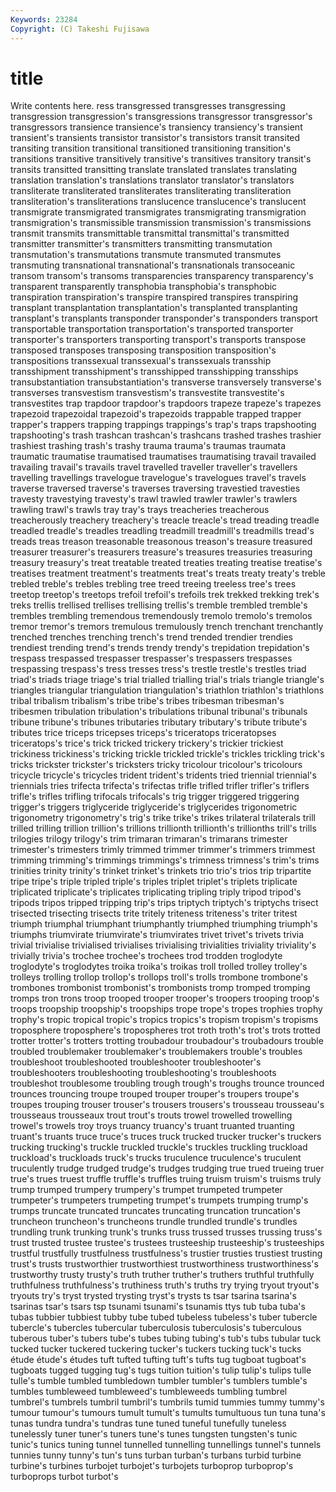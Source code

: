 ```yaml
---
Keywords: 23284 
Copyright: (C) Takeshi Fujisawa
---
```


# title

Write contents here.
ress transgressed transgresses transgressing transgression transgression's transgressions transgressor transgressor's
transgressors transience transience's transiency transiency's transient transient's transients transistor transistor's
transistors transit transited transiting transition transitional transitioned transitioning transition's transitions
transitive transitively transitive's transitives transitory transit's transits transitted transitting translate
translated translates translating translation translation's translations translator translator's translators transliterate
transliterated transliterates transliterating transliteration transliteration's transliterations translucence translucence's translucent transmigrate
transmigrated transmigrates transmigrating transmigration transmigration's transmissible transmission transmission's transmissions transmit
transmits transmittable transmittal transmittal's transmitted transmitter transmitter's transmitters transmitting transmutation
transmutation's transmutations transmute transmuted transmutes transmuting transnational transnational's transnationals transoceanic
transom transom's transoms transparencies transparency transparency's transparent transparently transphobia transphobia's
transphobic transpiration transpiration's transpire transpired transpires transpiring transplant transplantation transplantation's
transplanted transplanting transplant's transplants transponder transponder's transponders transport transportable transportation
transportation's transported transporter transporter's transporters transporting transport's transports transpose transposed
transposes transposing transposition transposition's transpositions transsexual transsexual's transsexuals transship transshipment
transshipment's transshipped transshipping transships transubstantiation transubstantiation's transverse transversely transverse's transverses
transvestism transvestism's transvestite transvestite's transvestites trap trapdoor trapdoor's trapdoors trapeze
trapeze's trapezes trapezoid trapezoidal trapezoid's trapezoids trappable trapped trapper trapper's
trappers trapping trappings trappings's trap's traps trapshooting trapshooting's trash trashcan
trashcan's trashcans trashed trashes trashier trashiest trashing trash's trashy trauma
trauma's traumas traumata traumatic traumatise traumatised traumatises traumatising travail travailed
travailing travail's travails travel travelled traveller traveller's travellers travelling travellings
travelogue travelogue's travelogues travel's travels traverse traversed traverse's traverses traversing
travestied travesties travesty travestying travesty's trawl trawled trawler trawler's trawlers
trawling trawl's trawls tray tray's trays treacheries treacherous treacherously treachery
treachery's treacle treacle's tread treading treadle treadled treadle's treadles treadling
treadmill treadmill's treadmills tread's treads treas treason treasonable treasonous treason's
treasure treasured treasurer treasurer's treasurers treasure's treasures treasuries treasuring treasury
treasury's treat treatable treated treaties treating treatise treatise's treatises treatment
treatment's treatments treat's treats treaty treaty's treble trebled treble's trebles
trebling tree treed treeing treeless tree's trees treetop treetop's treetops
trefoil trefoil's trefoils trek trekked trekking trek's treks trellis trellised
trellises trellising trellis's tremble trembled tremble's trembles trembling tremendous tremendously
tremolo tremolo's tremolos tremor tremor's tremors tremulous tremulously trench trenchant
trenchantly trenched trenches trenching trench's trend trended trendier trendies trendiest
trending trend's trends trendy trendy's trepidation trepidation's trespass trespassed trespasser
trespasser's trespassers trespasses trespassing trespass's tress tresses tress's trestle trestle's
trestles triad triad's triads triage triage's trial trialled trialling trial's
trials triangle triangle's triangles triangular triangulation triangulation's triathlon triathlon's triathlons
tribal tribalism tribalism's tribe tribe's tribes tribesman tribesman's tribesmen tribulation
tribulation's tribulations tribunal tribunal's tribunals tribune tribune's tribunes tributaries tributary
tributary's tribute tribute's tributes trice triceps tricepses triceps's triceratops triceratopses
triceratops's trice's trick tricked trickery trickery's trickier trickiest trickiness trickiness's
tricking trickle trickled trickle's trickles trickling trick's tricks trickster trickster's
tricksters tricky tricolour tricolour's tricolours tricycle tricycle's tricycles trident trident's
tridents tried triennial triennial's triennials tries trifecta trifecta's trifectas trifle
trifled trifler trifler's triflers trifle's trifles trifling trifocals trifocals's trig
trigger triggered triggering trigger's triggers triglyceride triglyceride's triglycerides trigonometric trigonometry
trigonometry's trig's trike trike's trikes trilateral trilaterals trill trilled trilling
trillion trillion's trillions trillionth trillionth's trillionths trill's trills trilogies trilogy
trilogy's trim trimaran trimaran's trimarans trimester trimester's trimesters trimly trimmed
trimmer trimmer's trimmers trimmest trimming trimming's trimmings trimmings's trimness trimness's
trim's trims trinities trinity trinity's trinket trinket's trinkets trio trio's
trios trip tripartite tripe tripe's triple tripled triple's triples triplet
triplet's triplets triplicate triplicated triplicate's triplicates triplicating tripling triply tripod
tripod's tripods tripos tripped tripping trip's trips triptych triptych's triptychs
trisect trisected trisecting trisects trite tritely triteness triteness's triter tritest
triumph triumphal triumphant triumphantly triumphed triumphing triumph's triumphs triumvirate triumvirate's
triumvirates trivet trivet's trivets trivia trivial trivialise trivialised trivialises trivialising
trivialities triviality triviality's trivially trivia's trochee trochee's trochees trod trodden
troglodyte troglodyte's troglodytes troika troika's troikas troll trolled trolley trolley's
trolleys trolling trollop trollop's trollops troll's trolls trombone trombone's trombones
trombonist trombonist's trombonists tromp tromped tromping tromps tron trons troop
trooped trooper trooper's troopers trooping troop's troops troopship troopship's troopships
trope trope's tropes trophies trophy trophy's tropic tropical tropic's tropics
tropics's tropism tropism's tropisms troposphere troposphere's tropospheres trot troth troth's
trot's trots trotted trotter trotter's trotters trotting troubadour troubadour's troubadours
trouble troubled troublemaker troublemaker's troublemakers trouble's troubles troubleshoot troubleshooted troubleshooter
troubleshooter's troubleshooters troubleshooting troubleshooting's troubleshoots troubleshot troublesome troubling trough trough's
troughs trounce trounced trounces trouncing troupe trouped trouper trouper's troupers
troupe's troupes trouping trouser trouser's trousers trousers's trousseau trousseau's trousseaus
trousseaux trout trout's trouts trowel trowelled trowelling trowel's trowels troy
troys truancy truancy's truant truanted truanting truant's truants truce truce's
truces truck trucked trucker trucker's truckers trucking trucking's truckle truckled
truckle's truckles truckling truckload truckload's truckloads truck's trucks truculence truculence's
truculent truculently trudge trudged trudge's trudges trudging true trued trueing
truer true's trues truest truffle truffle's truffles truing truism truism's
truisms truly trump trumped trumpery trumpery's trumpet trumpeted trumpeter trumpeter's
trumpeters trumpeting trumpet's trumpets trumping trump's trumps truncate truncated truncates
truncating truncation truncation's truncheon truncheon's truncheons trundle trundled trundle's trundles
trundling trunk trunking trunk's trunks truss trussed trusses trussing truss's
trust trusted trustee trustee's trustees trusteeship trusteeship's trusteeships trustful trustfully
trustfulness trustfulness's trustier trusties trustiest trusting trust's trusts trustworthier trustworthiest
trustworthiness trustworthiness's trustworthy trusty trusty's truth truther truther's truthers truthful
truthfully truthfulness truthfulness's truthiness truth's truths try trying tryout tryout's
tryouts try's tryst trysted trysting tryst's trysts ts tsar tsarina
tsarina's tsarinas tsar's tsars tsp tsunami tsunami's tsunamis ttys tub
tuba tuba's tubas tubbier tubbiest tubby tube tubed tubeless tubeless's
tuber tubercle tubercle's tubercles tubercular tuberculosis tuberculosis's tuberculous tuberous tuber's
tubers tube's tubes tubing tubing's tub's tubs tubular tuck tucked
tucker tuckered tuckering tucker's tuckers tucking tuck's tucks étude étude's
études tuft tufted tufting tuft's tufts tug tugboat tugboat's tugboats
tugged tugging tug's tugs tuition tuition's tulip tulip's tulips tulle
tulle's tumble tumbled tumbledown tumbler tumbler's tumblers tumble's tumbles tumbleweed
tumbleweed's tumbleweeds tumbling tumbrel tumbrel's tumbrels tumbril tumbril's tumbrils tumid
tummies tummy tummy's tumour tumour's tumours tumult tumult's tumults tumultuous
tun tuna tuna's tunas tundra tundra's tundras tune tuned tuneful
tunefully tuneless tunelessly tuner tuner's tuners tune's tunes tungsten tungsten's
tunic tunic's tunics tuning tunnel tunnelled tunnelling tunnellings tunnel's tunnels
tunnies tunny tunny's tun's tuns turban turban's turbans turbid turbine
turbine's turbines turbojet turbojet's turbojets turboprop turboprop's turboprops turbot turbot's
